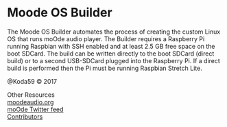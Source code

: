 Moode OS Builder
== 
The Moode OS Builder automates the process of creating the custom Linux OS that runs moOde audio player. The Builder requires a Raspberry Pi running Raspbian with SSH enabled and at least 2.5 GB free space on the boot SDCard. The build can be written directly to the boot SDCard (direct build) or to a second USB-SDCard plugged into the Raspberry Pi. If a direct build is performed then the Pi must be running Raspbian Stretch Lite.

@Koda59 © 2017

Other Resources\
[moodeaudio.org](http://moodeaudio.org)\
[moOde Twitter feed](http://twitter.com/MoodeAudio)\
[Contributors](https://github.com/moode-player/moode/blob/master/www/CONTRIBS.html)
